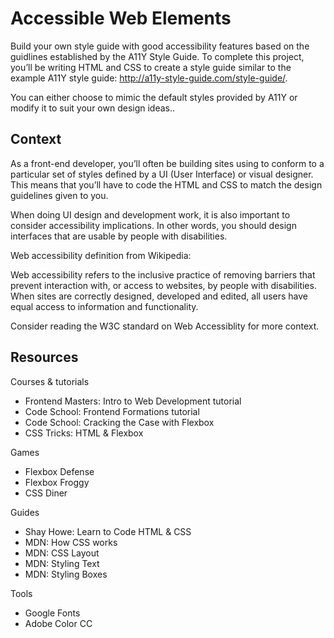 # Accessible Web Elements 

Build your own style guide with good accessibility features based on the guidlines established by the A11Y Style Guide.
To complete this project, you’ll be writing HTML and CSS to create a style guide similar to the example A11Y style guide: http://a11y-style-guide.com/style-guide/.

You can either choose to mimic the default styles provided by A11Y or modify it to suit your own design ideas..

## Context

As a front-end developer, you’ll often be building sites using to conform to a particular set of styles defined by a UI (User Interface) or visual designer. This means that you’ll have to code the HTML and CSS to match the design guidelines given to you.

When doing UI design and development work, it is also important to consider accessibility implications. In other words, you should design interfaces that are usable by people with disabilities.

Web accessibility definition from Wikipedia:

Web accessibility refers to the inclusive practice of removing barriers that prevent interaction with, or access to websites, by people with disabilities. When sites are correctly designed, developed and edited, all users have equal access to information and functionality.

Consider reading the W3C standard on Web Accessiblity for more context.

## Resources

Courses & tutorials
*	Frontend Masters: Intro to Web Development tutorial
*	Code School: Frontend Formations tutorial
*	Code School: Cracking the Case with Flexbox
*	CSS Tricks: HTML & Flexbox
  
Games
*	Flexbox Defense
*	Flexbox Froggy
*	CSS Diner
  
Guides
*	Shay Howe: Learn to Code HTML & CSS
*	MDN: How CSS works
*	MDN: CSS Layout
*	MDN: Styling Text
*	MDN: Styling Boxes
  
Tools
*	Google Fonts
*	Adobe Color CC
